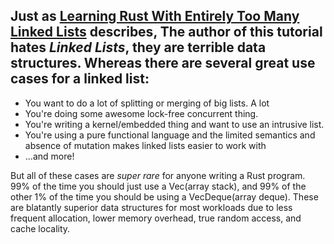 ## Just as [Learning Rust With Entirely Too Many Linked Lists](https://rust-unofficial.github.io/too-many-lists/) describes, The author of this tutorial hates *Linked Lists*, they are terrible data structures. Whereas there are several great use cases for a linked list:

* You want to do a lot of splitting or merging of big lists. A lot
* You're doing some awesome lock-free concurrent thing.
* You're writing a kernel/embedded thing and want to use an intrusive list.
* You're using a pure functional language and the limited semantics and absence of mutation makes linked lists easier to work with
* ...and more!

But all of these cases are *super rare* for anyone writing a Rust program. 99% of the time you should just use a Vec(array stack), and 99% of the other 1% of the time you should be using a VecDeque(array deque). These are blatantly superior data structures for most workloads due to less frequent allocation, lower memory overhead, true random access, and cache locality.